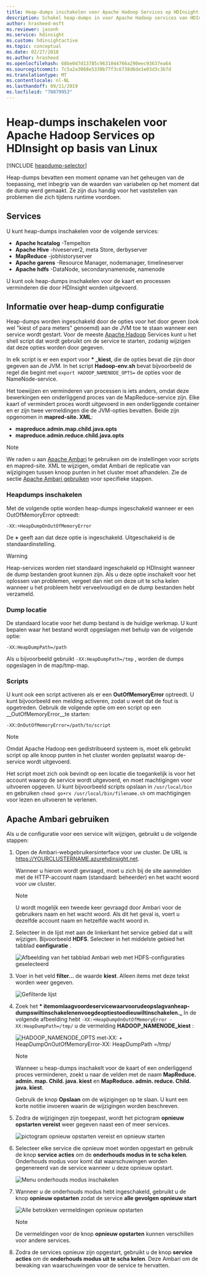 ```yaml
---
title: Heap-dumps inschakelen voor Apache Hadoop Services op HDInsight-Azure
description: Schakel heap-dumps in voor Apache Hadoop services van HDInsight-clusters op basis van Linux voor fout opsporing en analyse.
author: hrasheed-msft
ms.reviewer: jasonh
ms.service: hdinsight
ms.custom: hdinsightactive
ms.topic: conceptual
ms.date: 02/27/2018
ms.author: hrasheed
ms.openlocfilehash: 68be0d7d13785c9631044766a290eec93637ea64
ms.sourcegitcommit: 7c5a2a3068e5330b77f3c6738d6de1e03d3c3b7d
ms.translationtype: MT
ms.contentlocale: nl-NL
ms.lasthandoff: 09/11/2019
ms.locfileid: "70879953"
---
```

# <a name="enable-heap-dumps-for-apache-hadoop-services-on-linux-based-hdinsight"></a>Heap-dumps inschakelen voor Apache Hadoop Services op HDInsight op basis van Linux

[!INCLUDE [heapdump-selector](../../includes/hdinsight-selector-heap-dump.md)]

Heap-dumps bevatten een moment opname van het geheugen van de toepassing, met inbegrip van de waarden van variabelen op het moment dat de dump werd gemaakt. Ze zijn dus handig voor het vaststellen van problemen die zich tijdens runtime voordoen.

## <a name="whichServices"></a>Services

U kunt heap-dumps inschakelen voor de volgende services:

* **Apache hcatalog** -Tempelton
* **Apache Hive** -hiveserver2, meta Store, derbyserver
* **MapReduce** -jobhistoryserver
* **Apache garens** -Resource Manager, nodemanager, timelineserver
* **Apache hdfs** -DataNode, secondarynamenode, namenode

U kunt ook heap-dumps inschakelen voor de kaart en processen verminderen die door HDInsight worden uitgevoerd.

## <a name="configuration"></a>Informatie over heap-dump configuratie

Heap-dumps worden ingeschakeld door de opties voor het door geven (ook wel "kiest of para meters" genoemd) aan de JVM toe te staan wanneer een service wordt gestart. Voor de meeste [Apache Hadoop](https://hadoop.apache.org/) Services kunt u het shell script dat wordt gebruikt om de service te starten, zodanig wijzigen dat deze opties worden door gegeven.

In elk script is er een export voor  **\* \_kiest**, die de opties bevat die zijn door gegeven aan de JVM. In het script **Hadoop-env.sh** bevat bijvoorbeeld de regel die begint met `export HADOOP_NAMENODE_OPTS=` de opties voor de NameNode-service.

Het toewijzen en verminderen van processen is iets anders, omdat deze bewerkingen een onderliggend proces van de MapReduce-service zijn. Elke kaart of vermindert proces wordt uitgevoerd in een onderliggende container en er zijn twee vermeldingen die de JVM-opties bevatten. Beide zijn opgenomen in **mapred-site. XML**:

* **mapreduce.admin.map.child.java.opts**
* **mapreduce.admin.reduce.child.java.opts**

> [!NOTE]  
> We raden u aan [Apache Ambari](https://ambari.apache.org/) te gebruiken om de instellingen voor scripts en mapred-site. XML te wijzigen, omdat Ambari de replicatie van wijzigingen tussen knoop punten in het cluster moet afhandelen. Zie de sectie [Apache Ambari gebruiken](#using-apache-ambari) voor specifieke stappen.

### <a name="enable-heap-dumps"></a>Heapdumps inschakelen

Met de volgende optie worden heap-dumps ingeschakeld wanneer er een OutOfMemoryError optreedt:

    -XX:+HeapDumpOnOutOfMemoryError

De **+** geeft aan dat deze optie is ingeschakeld. Uitgeschakeld is de standaardinstelling.

> [!WARNING]  
> Heap-services worden niet standaard ingeschakeld op HDInsight wanneer de dump bestanden groot kunnen zijn. Als u deze optie inschakelt voor het oplossen van problemen, vergeet dan niet om deze uit te scha kelen wanneer u het probleem hebt verveelvoudigd en de dump bestanden hebt verzameld.

### <a name="dump-location"></a>Dump locatie

De standaard locatie voor het dump bestand is de huidige werkmap. U kunt bepalen waar het bestand wordt opgeslagen met behulp van de volgende optie:

    -XX:HeapDumpPath=/path

Als u bijvoorbeeld gebruikt `-XX:HeapDumpPath=/tmp` , worden de dumps opgeslagen in de map/tmp-map.

### <a name="scripts"></a>Scripts

U kunt ook een script activeren als er een **OutOfMemoryError** optreedt. U kunt bijvoorbeeld een melding activeren, zodat u weet dat de fout is opgetreden. Gebruik de volgende optie om een script op een __OutOfMemoryError__te starten:

    -XX:OnOutOfMemoryError=/path/to/script

> [!NOTE]  
> Omdat Apache Hadoop een gedistribueerd systeem is, moet elk gebruikt script op alle knoop punten in het cluster worden geplaatst waarop de-service wordt uitgevoerd.
> 
> Het script moet zich ook bevindt op een locatie die toegankelijk is voor het account waarop de service wordt uitgevoerd, en moet machtigingen voor uitvoeren opgeven. U kunt bijvoorbeeld scripts opslaan in `/usr/local/bin` en gebruiken `chmod go+rx /usr/local/bin/filename.sh` om machtigingen voor lezen en uitvoeren te verlenen.

## <a name="using-apache-ambari"></a>Apache Ambari gebruiken

Als u de configuratie voor een service wilt wijzigen, gebruikt u de volgende stappen:

1. Open de Ambari-webgebruikersinterface voor uw cluster. De URL is https://YOURCLUSTERNAME.azurehdinsight.net.

    Wanneer u hierom wordt gevraagd, moet u zich bij de site aanmelden met de HTTP-account naam (standaard: beheerder) en het wacht woord voor uw cluster.

   > [!NOTE]  
   > U wordt mogelijk een tweede keer gevraagd door Ambari voor de gebruikers naam en het wacht woord. Als dit het geval is, voert u dezelfde account naam en hetzelfde wacht woord in.

2. Selecteer in de lijst met aan de linkerkant het service gebied dat u wilt wijzigen. Bijvoorbeeld **HDFS**. Selecteer in het middelste gebied het tabblad **configuratie** .

    ![Afbeelding van het tabblad Ambari web met HDFS-configuraties geselecteerd](./media/hdinsight-hadoop-collect-debug-heap-dump-linux/hdi-service-config-tab.png)

3. Voer in het veld **filter...** de waarde **kiest**. Alleen items met deze tekst worden weer gegeven.

    ![Gefilterde lijst](./media/hdinsight-hadoop-collect-debug-heap-dump-linux/hdinsight-filter-list.png)

4. Zoek het  **\* itemomlaagvoordeservicewaarvoorudeopslagvanheap-dumpswiltinschakelenenvoegdeoptiestoedieuwiltinschakelen.\_** In de volgende afbeelding hebt `-XX:+HeapDumpOnOutOfMemoryError -XX:HeapDumpPath=/tmp/` u de vermelding **HADOOP\_NAMENODE\_kiest** :

    ![HADOOP_NAMENODE_OPTS met-XX: + HeapDumpOnOutOfMemoryError-XX: HeapDumpPath =/tmp/](./media/hdinsight-hadoop-collect-debug-heap-dump-linux/hadoop-namenode-opts.png)

   > [!NOTE]  
   > Wanneer u heap-dumps inschakelt voor de kaart of een onderliggend proces verminderen, zoekt u naar de velden met de naam **MapReduce. admin. map. Child. java. kiest** en **MapReduce. admin. reduce. Child. java. kiest**.

    Gebruik de knop **Opslaan** om de wijzigingen op te slaan. U kunt een korte notitie invoeren waarin de wijzigingen worden beschreven.

5. Zodra de wijzigingen zijn toegepast, wordt het pictogram **opnieuw opstarten vereist** weer gegeven naast een of meer services.

    ![pictogram opnieuw opstarten vereist en opnieuw starten](./media/hdinsight-hadoop-collect-debug-heap-dump-linux/restart-required-icon.png)

6. Selecteer elke service die opnieuw moet worden opgestart en gebruik de knop **service acties** om de **onderhouds modus in te scha kelen**. Onderhouds modus voor komt dat waarschuwingen worden gegenereerd van de service wanneer u deze opnieuw opstart.

    ![Menu onderhouds modus inschakelen](./media/hdinsight-hadoop-collect-debug-heap-dump-linux/hdi-maintenance-mode.png)

7. Wanneer u de onderhouds modus hebt ingeschakeld, gebruikt u de knop **opnieuw opstarten** zodat de service **alle gevolgen opnieuw start**

    ![Alle betrokken vermeldingen opnieuw opstarten](./media/hdinsight-hadoop-collect-debug-heap-dump-linux/hdi-restart-all-button.png)

   > [!NOTE]  
   > De vermeldingen voor de knop **opnieuw opstarten** kunnen verschillen voor andere services.

8. Zodra de services opnieuw zijn opgestart, gebruikt u de knop **service acties** om de **onderhouds modus uit te scha kelen**. Deze Ambari om de bewaking van waarschuwingen voor de service te hervatten.

